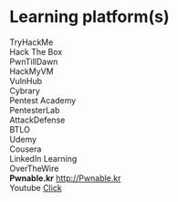# Learning platform(s)

TryHackMe <br>
Hack The Box <br>
PwnTillDawn <br>
HackMyVM <br>
VulnHub <br>
Cybrary <br>
Pentest Academy <br>
PentesterLab <br>
AttackDefense <br>
BTLO <br>
Udemy <br>
Cousera <br>
LinkedIn Learning <br>
OverTheWire <br>
<b>Pwnable.kr</b> http://Pwnable.kr <br>
Youtube [Click](https://github.com/AdaniKamal/Cybersecurity-Career/blob/main/Youtube%20Channel.md) <br> 
